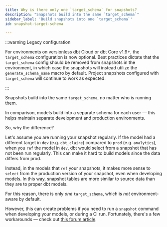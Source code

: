 ```yaml
---
title: Why is there only one `target_schema` for snapshots?
description: "Snapshots build into the same `target_schema`"
sidebar_label: 'Build snapshots into one `target_schema`'
id: snapshot-target-schema

---
```


<VersionBlock firstVersion="1.9">

:::warning Legacy configuration

For environments on versionless dbt Cloud or dbt Core v1.9+, the `target_schema` configuration is now optional. Best practices dictate that the `target_schema` config should be removed from snapshots in the environment, in which case the snapshots will instead utilize the `generate_schema_name` macro by default. Project snapshots configured with `target_schema` will continue to work as expected. 

:::

</VersionBlock>

Snapshots build into the same `target_schema`, no matter who is running them.

In comparison, models build into a separate schema for each user — this helps maintain separate development and production environments.

So, why the difference?

Let's assume you are running your snapshot regularly. If the model had a different target in `dev` (e.g. `dbt_claire`) compared to `prod` (e.g. `analytics`), when you `ref` the model in `dev`, dbt would select from a snapshot that has not been run regularly. This can make it hard to build models since the data differs from prod.

Instead, in the models that `ref` your snapshots, it makes more sense to `select` from the production version of your snapshot, even when developing models. In this way, snapshot tables are more similar to source data than they are to proper dbt models.

For this reason, there is only _one_ `target_schema`, which is _not_ environment-aware by default.

However, this can create problems if you need to run a `snapshot` command when developing your models, or during a CI run. Fortunately, there's a few workarounds — check out [this forum article](https://discourse.getdbt.com/t/using-dynamic-schemas-for-snapshots/1070).
